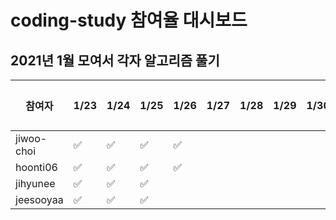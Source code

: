 # coding-study 참여율 대시보드

## 2021년 1월 모여서 각자 알고리즘 풀기 
|참여자|1/23|1/24|1/25|1/26|1/27|1/28|1/29|1/30|1/31|참여율|
|--|--|--|--|--|--|--|--|--|--|--|
|jiwoo-choi|✅|✅|✅|✅||||||0%|
|hoonti06|✅|✅|✅|✅||||||0%|
|jihyunee|✅|✅|✅|||||||0%|
|jeesooyaa|✅|✅|✅|||||||0%|
